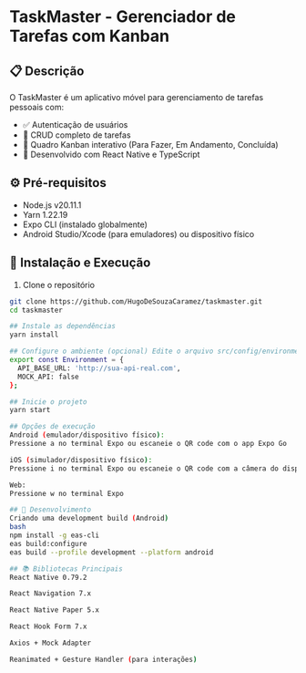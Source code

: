 # TaskMaster - Gerenciador de Tarefas com Kanban

## 📋 Descrição
O TaskMaster é um aplicativo móvel para gerenciamento de tarefas pessoais com:
- ✅ Autenticação de usuários
- 📝 CRUD completo de tarefas
- 🎯 Quadro Kanban interativo (Para Fazer, Em Andamento, Concluída)
- 📱 Desenvolvido com React Native e TypeScript

## ⚙️ Pré-requisitos
- Node.js v20.11.1
- Yarn 1.22.19
- Expo CLI (instalado globalmente)
- Android Studio/Xcode (para emuladores) ou dispositivo físico

## 🚀 Instalação e Execução
1. Clone o repositório
```bash
git clone https://github.com/HugoDeSouzaCaramez/taskmaster.git
cd taskmaster

## Instale as dependências
yarn install

## Configure o ambiente (opcional) Edite o arquivo src/config/environment.ts se necessário
export const Environment = {
  API_BASE_URL: 'http://sua-api-real.com',
  MOCK_API: false
};

## Inicie o projeto
yarn start

## Opções de execução
Android (emulador/dispositivo físico):
Pressione a no terminal Expo ou escaneie o QR code com o app Expo Go

iOS (simulador/dispositivo físico):
Pressione i no terminal Expo ou escaneie o QR code com a câmera do dispositivo

Web:
Pressione w no terminal Expo

## 🔧 Desenvolvimento
Criando uma development build (Android)
bash
npm install -g eas-cli
eas build:configure
eas build --profile development --platform android

## 📚 Bibliotecas Principais
React Native 0.79.2

React Navigation 7.x

React Native Paper 5.x

React Hook Form 7.x

Axios + Mock Adapter

Reanimated + Gesture Handler (para interações)


